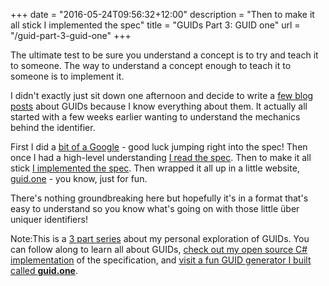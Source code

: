 +++
date = "2016-05-24T09:56:32+12:00"
description = "Then to make it all stick I implemented the spec"
title = "GUIDs Part 3: GUID one"
url = "/guid-part-3-guid-one"
+++

The ultimate test to be sure you understand a concept is to try and teach it to someone. The way to understand a concept enough to teach it to someone is to implement it. 

I didn't exactly just sit down one afternoon and decide to write a [few blog posts](https://michael-mckenna.com/tag/guid/) about GUIDs because I know everything about them. It actually all started with a few weeks earlier wanting to understand the mechanics behind the identifier.

First I did a [bit of a Google](https://www.google.co.nz/?q=how+are+guids+generated) - good luck jumping right into the spec! Then once I had a high-level understanding [I read the spec](https://www.ietf.org/rfc/rfc4122.txt). Then to make it all stick [I implemented the spec](https://github.com/myquay/guidone). Then wrapped it all up in a little website, [guid.one](http://guid.one/) - you know, just for fun.

There's nothing groundbreaking here but hopefully it's in a format that's easy to understand so you know what's going on with those little über uniquer identifiers!

<alert><span>Note:</span>This is a [3 part series](https://michael-mckenna.com/tag/guid/) about my personal exploration of GUIDs. You can follow along to learn all about GUIDs, [check out my open source C# implementation](https://github.com/myquay/GuidOne) of the specification, and [visit a fun GUID generator I built called <b>guid.one</b>](http://guid.one).
</alert>